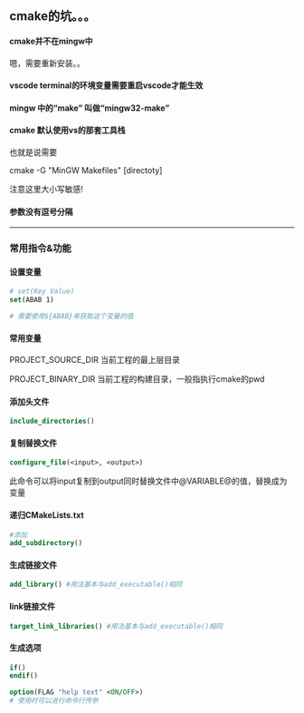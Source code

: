 ## cmake的坑。。。

#### cmake并不在mingw中

嗯，需要重新安装。。

#### vscode terminal的环境变量需要重启vscode才能生效

#### mingw 中的“make” 叫做“mingw32-make”

#### cmake 默认使用vs的那套工具栈

也就是说需要

cmake -G "MinGW Makefiles" [directoty]

注意这里大小写敏感!

#### 参数没有逗号分隔

---

### 常用指令&功能

#### 设置变量

```cmake
# set(Key Value)
set(ABAB 1)

# 需要使用${ABAB}来获取这个变量的值
```

#### 常用变量

PROJECT_SOURCE_DIR 当前工程的最上层目录

PROJECT_BINARY_DIR 当前工程的构建目录，一般指执行cmake的pwd

#### 添加头文件

```cmake
include_directories()
```



#### 复制替换文件

```cmake
configure_file(<input>, <output>)
```

此命令可以将input复制到output同时替换文件中@VARIABLE@的值，替换成为变量



#### 递归CMakeLists.txt

```cmake
#添加
add_subdirectory()
```



#### 生成链接文件

```cmake
add_library() #用法基本与add_executable()相同
```

#### link链接文件

```cmake
target_link_libraries() #用法基本与add_executable()相同
```



#### 生成选项

```cmake
if()
endif()
```

```cmake
option(FLAG "help text" <ON/OFF>)
# 使用时可以进行命令行传参
```

